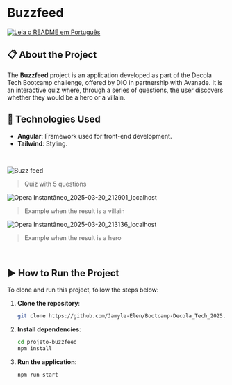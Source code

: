 # Buzzfeed
[![Leia o README em Português](https://img.shields.io/badge/README-Português-blue)](./README.md)

## 📋 About the Project
The **Buzzfeed** project is an application developed as part of the Decola Tech Bootcamp challenge, offered by DIO in partnership with Avanade. It is an interactive quiz where, through a series of questions, the user discovers whether they would be a hero or a villain.

## 🚀 Technologies Used
- **Angular**: Framework used for front-end development.
- **Tailwind**: Styling.

<br>

![Buzz feed](https://github.com/user-attachments/assets/7f8e1bb8-f4ab-4035-a94e-3771bfd301a9)
> Quiz with 5 questions

![Opera Instantâneo_2025-03-20_212901_localhost](https://github.com/user-attachments/assets/21b354c1-704d-43a4-8ca2-ca83837ce80f)
> Example when the result is a villain

![Opera Instantâneo_2025-03-20_213136_localhost](https://github.com/user-attachments/assets/78ef5e10-8829-4606-a915-e0d22b6a3ee8)
> Example when the result is a hero

<br>

## ▶ How to Run the Project
To clone and run this project, follow the steps below:

1. **Clone the repository**:
   ```bash
   git clone https://github.com/Jamyle-Elen/Bootcamp-Decola_Tech_2025.git
   ```

2. **Install dependencies**:
   ```bash
   cd projeto-buzzfeed
   npm install
   ```

3. **Run the application**:
   ```bash
   npm run start
   ```
   

